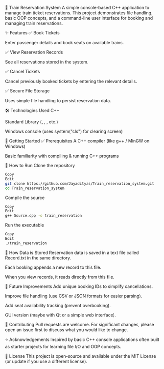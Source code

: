 🚆 Train Reservation System
A simple console-based C++ application to manage train ticket reservations. This project demonstrates file handling, basic OOP concepts, and a command-line user interface for booking and managing train reservations.

✨ Features
✅ Book Tickets

Enter passenger details and book seats on available trains.

✅ View Reservation Records

See all reservations stored in the system.

✅ Cancel Tickets

Cancel previously booked tickets by entering the relevant details.

✅ Secure File Storage

Uses simple file handling to persist reservation data.

🛠 Technologies Used
C++

Standard Library (<iostream>, <fstream>, <cstdio>, etc.)

Windows console (uses system("cls") for clearing screen)

🚀 Getting Started
✅ Prerequisites
A C++ compiler (like g++ / MinGW on Windows)

Basic familiarity with compiling & running C++ programs

🔧 How to Run
Clone the repository

```bash
Copy
Edit
git clone https://github.com/Jayadityas/Train_reservation_system.git
cd Train_reservation_system
```
Compile the source

```bash
Copy
Edit
g++ Source.cpp -o train_reservation
```
Run the executable

```bash
Copy
Edit
./train_reservation
```

📁 How Data is Stored
Reservation data is saved in a text file called Record.txt in the same directory.

Each booking appends a new record to this file.

When you view records, it reads directly from this file.

🚀 Future Improvements
Add unique booking IDs to simplify cancellations.

Improve file handling (use CSV or JSON formats for easier parsing).

Add seat availability tracking (prevent overbooking).

GUI version (maybe with Qt or a simple web interface).

🤝 Contributing
Pull requests are welcome. For significant changes, please open an issue first to discuss what you would like to change.

⭐ Acknowledgements
Inspired by basic C++ console applications often built as starter projects for learning file I/O and OOP concepts.

📜 License
This project is open-source and available under the MIT License (or update if you use a different license).

